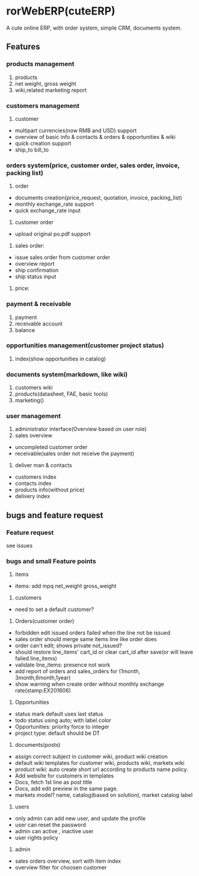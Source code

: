 # rorWebERP(cuteERP)

A cute online ERP, with order system, simple CRM, documents system.

## Features
### products management
1. products
1. net weight, gross weight
1. wiki,related marketing report

### customers management
1. customer
 - multipart currencies(now RMB and USD) support
 - overview of basic info & contacts & orders & opportunities & wiki
 - quick creation support
 - ship_to bill_to

### orders system(price, customer order, sales order, invoice, packing list)
1. order
 - documents creation(price_request, quotation, invoice, packing_list)
 - monthly exchange_rate support
 - quick exchange_rate input
1. customer order
 - upload original po.pdf support
1. sales order:
 - issue sales order from customer order
 - overview report
 - ship confirmation
 - ship status input
1. price:


### payment & receivable
1. payment
1. receivable account
1. balance

### opportunities management(customer project status)
1. index(show opportunities in catalog)

### documents system(markdown, like wiki)
1. customers wiki
1. products(datasheet, FAE, basic tools)
1. marketing()

### user management
1. administrator interface(Overview based on user role)
1. sales overview
 - uncompleted customer order
 - receivable(sales order not receive the payment)
1. deliver man & contacts
 - customers index
 - contacts index
 - products info(without price)
 - delivery index

## bugs and feature request
### Feature request
see issues

### bugs and small Feature points
1. items
 - items: add mpq net_weight gross_weight

1. customers
  - need to set a default customer?

1. Orders(customer order)
  - forbidden edit issued orders failed when the line not be issued
  - sales order should merge same items line like order does
  - order can't edit; shows private not_issued?  
  - should restore line_items' cart_id or clear cart_id after save(or will leave failed line_items)
  - validate line_items: presence not work
  - add report of orders and sales_orders for (1month, 3month,6month,1year)
  - show warning when create order without monthly exchange rate(stamp:EX201606)

1. Opportunities
  - status mark default uses last status
  - todo status using auto; with label color
  - Opportunities: priority force to integer
  - project type: default should be DT

1. documents(posts)
  - assign correct subject in customer wiki, product wiki creation
  - default wiki templates for customer wiki, products wiki, markets wiki
  - product wiki: auto create short url according to products name policy.
  - Add website for customers in templates
  - Docs, fetch 1st line as post title
  - Docs, add edit preview in the same page.
  - markets model? name, catalog(based on solution), market catalog label

1. users
 - only admin can add new user, and update the profile
 - user can reset the password  
 - admin can active , inactive user
 - user rights policy

1. admin
 - sales orders overview, sort with item index
 - overview filter for choosen customer  
